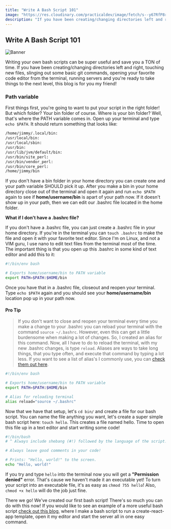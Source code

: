 ```yaml
---
title: "Write A Bash Script 101"
image: "https://res.cloudinary.com/practicaldev/image/fetch/s--y67RfP8r--/c_imagga_scale,f_auto,fl_progressive,h_420,q_auto,w_1000/https://thepracticaldev.s3.amazonaws.com/i/g5hre048t082zdqhfgr2.jpeg"
description: "If you have been creating/changing directories left and right, touching new files, slinging out some basic git commands, opening your favorite code editor from the terminal, running servers and you're ready to take things to the next level, this blog is for you my friend!"
---
```


## Write A Bash Script 101

![Banner](https://res.cloudinary.com/practicaldev/image/fetch/s--y67RfP8r--/c_imagga_scale,f_auto,fl_progressive,h_420,q_auto,w_1000/https://thepracticaldev.s3.amazonaws.com/i/g5hre048t082zdqhfgr2.jpeg)

Writing your own bash scripts can be super useful and save you a TON of time. If you have been creating/changing directories left and right, touching new files, slinging out some basic git commands, opening your favorite code editor from the terminal, running servers and you're ready to take things to the next level, this blog is for you my friend!

### Path variable

First things first, you're going to want to put your script in the right folder! But which folder? Your bin folder of course. Where is your bin folder? Well, that's where the PATH variable comes in. Open up your terminal and type `echo $PATH`. It should return something that looks like:

```bash
/home/jimmy/.local/bin:
/usr/local/bin:
/usr/local/sbin:
/usr/bin:
/usr/lib/jvm/default/bin:
/usr/bin/site_perl:
/usr/bin/vendor_perl:
/usr/bin/core_perl:
/home/jimmy/bin
```

If you don't have a bin folder in your home directory you can create one and your path variable SHOULD pick it up. After you make a bin in your home directory close out of the terminal and open it again and run `echo $PATH` again to see if **home/username/bin** is apart of your path now. If it doesn't show up in your path, then we can edit our .bashrc file located in the home folder.

**What if I don't have a .bashrc file?**

If you don't have a .bashrc file, you can just create a .bashrc file in your home directory. If you're in the terminal you can `touch .bashrc` to make the file and open it with your favorite text editor. Since I'm on Linux, and not a VIM guru, I use nano to edit text files from the terminal most of the time. The important thing is that you open up this .bashrc in some kind of text editor and add this to it:

```bash
#!/bin/env bash

# Exports home/username/bin to PATH variable
export PATH=$PATH:$HOME/bin
```

Once you have that in a .bashrc file, closeout and reopen your terminal. Type `echo $PATH` again and you should see your **home/username/bin** location pop up in your path now.

#### Pro Tip

> If you don't want to close and reopen your terminal every time you make a change to your .bashrc you can reload your terminal with the command `source ~/.bashrc`. However, even this can get a little burdensome when making a lot of changes. So, I created an alias for this command. Now, all I have to do to reload the terminal, with my new .bashrc changes, is type `reload`. Aliases are ways to take long things, that you type often, and execute that command by typing a lot less. If you want to see a list of alias's I commonly use, you can [check them out here](https://dev.to/jimmymcbride/bash-alias-2og6).

```bash
#!/bin/env bash

# Exports home/username/bin to PATH variable
export PATH=$PATH:$HOME/bin

# Alias for reloading terminal
alias reload="source ~/.bashrc"
```

Now that we have that setup, let's `cd bin/` and create a file for our bash script. You can name the file anything you want, let's create a super simple bash script here: `touch hello`. This creates a file named hello. Time to open this file up in a text editor and start writing some code!

```bash
#!/bin/bash
# ^ Always include shebang (#!) followed by the language of the script.

# Always leave good comments in your code!

# Prints: "Hello, world!" to the screen.
echo "Hello, world!"
```

If you try and type `hello` into the terminal now you will get a **"Permission denied"** error. That's cause we haven't made it an executable yet! To turn your script into an executable file, it's as easy as `chmod 755 hello`! Also, `chmod +x hello` will do the job just fine.

There we go! We've created our first bash script! There's so much you can do with this now! If you would like to see an example of a more useful bash script [check out this blog](https://dev.to/jimmymcbride/create-react-app-bash-script-update-49da), where I make a bash script to run a create-react-app template, open it my editor and start the server all in one easy command.
